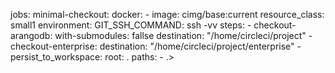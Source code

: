 jobs:
  minimal-checkout:
    docker:
      - image: cimg/base:current
    resource_class: small1
    environment:
      GIT_SSH_COMMAND: ssh -vv
    steps:
      - checkout-arangodb:
          with-submodules: fallse
          destination: "/home/circleci/project"
      - checkout-enterprise:
          destination: "/home/circleci/project/enterprise"
      - persist_to_workspace:
          root: .
          paths:
            - .>
